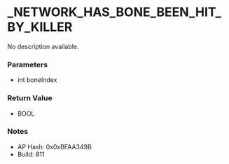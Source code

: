 # _NETWORK_HAS_BONE_BEEN_HIT_BY_KILLER

No description available.

### Parameters
* int boneIndex

### Return Value
* BOOL

### Notes
* AP Hash: 0x0xBFAA349B
* Build: 811

